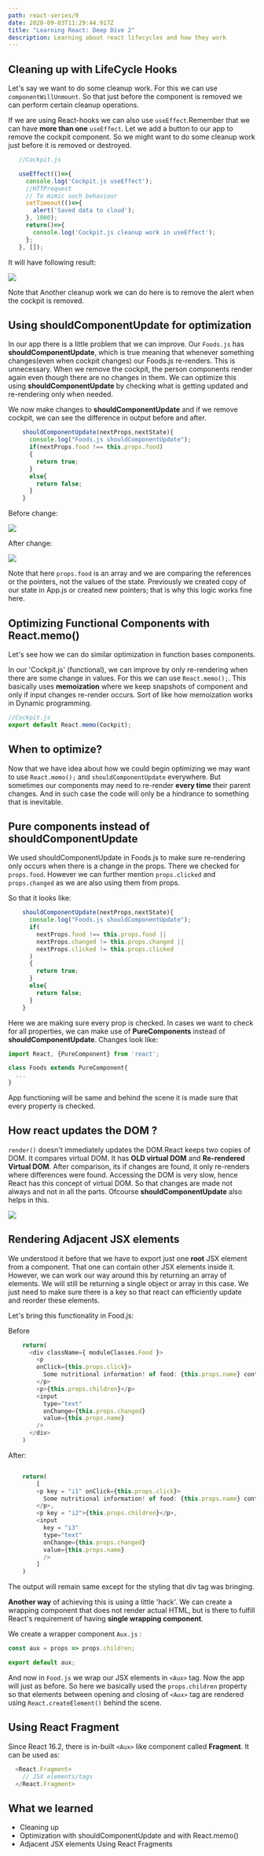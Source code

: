 ```yaml
---
path: react-series/9
date: 2020-09-03T11:29:44.917Z
title: "Learning React: Deep Dive 2"
description: Learning about react lifecycles and how they work
---
```

## Cleaning up with LifeCycle Hooks 
Let's say we want to do some cleanup work. For this we can use `componentWillUnmount`. So that just before the component is removed we can perform certain cleanup operations. 

If we are using React-hooks we can also use `useEffect`.Remember that we can have **more than one** `useEffect`. Let we add a button to our app to remove the cockpit component. So we might want to do some cleanup work just before it is removed or destroyed. 
```js
   //Cockpit.js

   useEffect(()=>{
     console.log('Cockpit.js useEffect');
     //HTTPrequest
     // To mimic such behaviour
     setTimeout(()=>{
       alert('Saved data to cloud');
     }, 1000);
     return()=>{
       console.log('Cockpit.js cleanup work in useEffect');
     };
   }, []);

```

It will have following result:

![](https://ik.imagekit.io/18dkv5g43j/React_udemy/7/cleanupwork_SzVu1R6t7.gif)

Note that Another cleanup work we can do here is to remove the alert when the cockpit is removed. 

## Using shouldComponentUpdate for optimization
In our app there is a little problem that we can improve. Our `Foods.js` has **shouldComponentUpdate**, which is true meaning that whenever something changes(even when cockpit changes) our Foods.js re-renders. This is unnecessary. When we remove the cockpit, the person components render again even though there are no changes in them. We can optimize this using  **shouldComponentUpdate** by checking what is getting updated and re-rendering only when needed.  

We now make changes to **shouldComponentUpdate** and if we remove cockpit, we can see the difference in output before and after.

```js
    shouldComponentUpdate(nextProps,nextState){
      console.log("Foods.js shouldComponentUpdate");
      if(nextProps.food !== this.props.food)
      {
        return true;
      }
      else{
        return false;
      }
    }
```

Before change:

![](https://ik.imagekit.io/18dkv5g43j/React_udemy/7/shouldUpdate_2EOB3u8Zt.png)

After change:

![](https://ik.imagekit.io/18dkv5g43j/React_udemy/7/shouldComponentUpdate-optimize__FgRsBz7_.png)

Note that here `props.food` is an array and we are comparing the references or the pointers, not the values of the state. Previously we created copy of our state in App.js or created new pointers; that is why this logic works fine here. 

## Optimizing Functional Components with React.memo()
Let's see how we can do similar optimization in function bases components. 

In our 'Cockpit.js' (functional), we can improve by only re-rendering when there are some change in values. For this we can use `React.memo();`. This basically uses **memoization** where we keep snapshots of component and only if input changes re-render occurs. Sort of like how memoization works in Dynamic programming. 

```js
//Cockpit.js
export default React.memo(Cockpit);
```
## When to optimize?
Now that we have idea about how we could begin optimizing we may want to use `React.memo();` and `shouldComponentUpdate` everywhere. But sometimes our components may need to re-render **every time** their parent changes. And in such case the code will only be a hindrance to something that is inevitable.

## Pure components instead of shouldComponentUpdate
We used shouldComponentUpdate in Foods.js to make sure re-rendering only occurs when there is a change in the props. There we checked for `props.food`. However we can further mention `props.clicked` and `props.changed` as we are also using them from props. 

So that it looks like:


```js
    shouldComponentUpdate(nextProps,nextState){
      console.log("Foods.js shouldComponentUpdate");
      if(
        nextProps.food !== this.props.food ||
        nextProps.changed != this.props.changed ||
        nextProps.clicked != this.props.clicked
      )
      {
        return true;
      }
      else{
        return false;
      }
    }
```

Here we are making sure every prop is checked. In cases we want to check for all properties, we can make use of **PureComponents** instead of **shouldComponentUpdate**. Changes look like:

```js
import React, {PureComponent} from 'react';

class Foods extends PureComponent{
  ...
}
```

App functioning will be same and behind the scene it is made sure that every property is checked. 

## How react updates the DOM ? 

`render()` doesn't immediately updates the DOM.React keeps two copies of DOM. It compares virtual DOM. It has **OLD virtual DOM** and **Re-rendered Virtual DOM**. After comparison, its if changes are found, it only re-renders where differences were found. Accessing the DOM is very slow, hence React has this concept of virtual DOM. So that changes are made not always and not in all the parts. Ofcourse **shouldComponentUpdate** also helps in this. 

![](https://ik.imagekit.io/18dkv5g43j/React_udemy/7/dom-update_IRPXS5FtF.png)

## Rendering Adjacent JSX elements 
We understood it before that we have to export just one **root** JSX element from a component. That one can contain other JSX elements inside it. However, we can work our way around this by returning an array of elements. We will still be returning a single object or array in this case. We just need to make sure there is a key so that react can efficiently update and reorder these elements. 

Let's bring this functionality in Food.js:

Before

```js
    return( 
      <div className={ moduleClasses.Food }> 
        <p 
        onClick={this.props.click}>
          Some nutritional information! of food: {this.props.name} containing vitamin {this.props.vitamin} 
        </p>
        <p>{this.props.children}</p>
        <input 
          type="text" 
          onChange={this.props.changed} 
          value={this.props.name}
        />
      </div>	
    )
```

After:

```js

    return( 
        [
        <p key = "i1" onClick={this.props.click}>
          Some nutritional information! of food: {this.props.name} containing vitamin {this.props.vitamin} 
        </p>,
        <p key = "i2">{this.props.children}</p>,
        <input 
          key = "i3"
          type="text" 
          onChange={this.props.changed} 
          value={this.props.name}
          />
        ]
    )
```
The output will remain same except for the styling that div tag was bringing. 

**Another way** of achieving this is using a little 'hack'. We can create a wrapping component that does not render actual HTML, but is there to fulfill React's requirement of having **single wrapping component**.  

We create a wrapper component `Aux.js` :

```js
const aux = props => props.children;

export default aux;
```

And now in `Food.js` we wrap our JSX elements in `<Aux>` tag. Now the app will just as before. So here we basically used the `props.children` property so that elements between opening and closing of `<Aux>` tag are rendered using `React.createElement()` behind the scene. 

## Using React Fragment
Since React 16.2, there is in-built `<Aux>` like component called **Fragment**. It can be used as:


```js
  <React.Fragment>
    // JSX elements/tags
  </React.Fragment>
```
## What we learned
* Cleaning up 
* Optimization with shouldComponentUpdate and with React.memo()
* Adjacent JSX elements
 Using React Fragments
